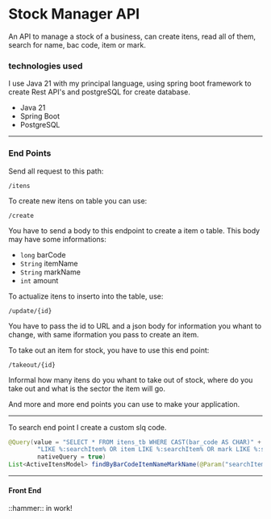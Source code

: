 # Stock Manager API
<p>An API to manage a stock of a business, can create itens, read all of them, search for name, bac code, item or mark.</p>

### technologies used

<p>I use Java 21 with my principal language, using spring boot framework to create Rest API's and postgreSQL for create database.</p>

- Java 21
- Spring Boot
- PostgreSQL

<hr>

### End Points

Send all request to this path:

``/itens``

<p>To create new itens on table you can use:</p>

``/create``

<p>You have to send a body to this endpoint to create a item o table.
This body may have some informations:</p>

- ``long`` barCode
- ``String`` itemName
- ``String`` markName
- ``int`` amount

<p>To actualize itens to inserto into the table, use:</p>

``/update/{id}``

<p>You have to pass the id to URL and a json body 
for information you whant to change, with same iformation you pass to create
an item.</p>

<p>To take out an item for stock, you have to use this end point:</p>

``/takeout/{id}``

<p>Informal how many itens do you whant to take out of stock, where do you take out
and what is the sector the item will go.</p>

<p>And more and more end points you can use to make your application.</p>

<hr>
<p>To search end point I create a custom slq code.</p>

```java
@Query(value = "SELECT * FROM itens_tb WHERE CAST(bar_code AS CHAR)" +
        "LIKE %:searchItem% OR item LIKE %:searchItem% OR mark LIKE %:searchItem%",
        nativeQuery = true)
List<ActiveItensModel> findByBarCodeItemNameMarkName(@Param("searchItem") String searchItem);
```
<hr>

<h4>Front End</h4>
::hammer:: in work!